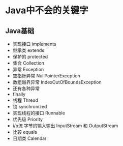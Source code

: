 # Java中不会的关键字

## Java基础

* 实现接口   implements
* 继承类     extends
* 保护的     protected
* 集合       Collection
* 异常      Exception
* 空指针异常   NullPointerException
* 数组越界异常   IndexOutOfBoundsException
* 还有各种异常
* finally
* 线程     Thread
* 锁      synchronized
* 实现线程的接口    Runnable
* 优先级      Priority
* i/o流  字节的输入输出     InputStream 和 OutputStream
* 比较       equals
* 日期类     Calendar

